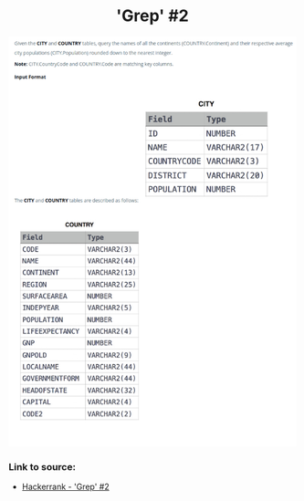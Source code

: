 <h1 align="center">'Grep' #2</h1>

![alt text](https://github.com/matthew01lokiet/Github-repos-images/blob/main/Other/SQL/average_population_of_each_continent.png)

### Link to source: 
- <a href="https://www.hackerrank.com/challenges/text-processing-in-linux-the-grep-command-2/problemm">Hackerrank - 'Grep' #2</a>

